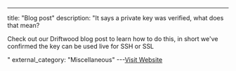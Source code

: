 ---
title: "Blog post"
description: "It says a private key was verified, what does that mean?

Check out our Driftwood blog post to learn how to do this, in short we've confirmed the key can be used live for SSH or SSL 

"
external_category: "Miscellaneous"
---[Visit Website](https://trufflesecurity.com/blog/driftwood-know-if-private-keys-are-sensitive/)

